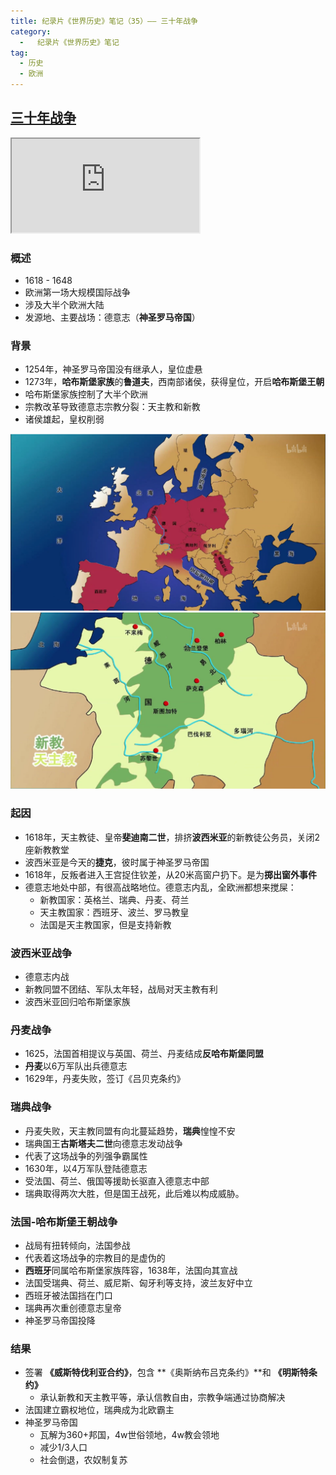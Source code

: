 ```yaml
---
title: 纪录片《世界历史》笔记（35）—— 三十年战争
category:
  -   纪录片《世界历史》笔记
tag: 
  - 历史
  - 欧洲
---
```


## [三十年战争](https://www.bilibili.com/bangumi/play/ep635239/)

<iframe src="https://www.bilibili.com/bangumi/play/ep635239/"></iframe>

### 概述
- 1618 - 1648
- 欧洲第一场大规模国际战争
- 涉及大半个欧洲大陆
- 发源地、主要战场：德意志（**神圣罗马帝国**）

### 背景
- 1254年，神圣罗马帝国没有继承人，皇位虚悬
- 1273年，**哈布斯堡家族**的**鲁道夫**，西南部诸侯，获得皇位，开启**哈布斯堡王朝**
- 哈布斯堡家族控制了大半个欧洲
- 宗教改革导致德意志宗教分裂：天主教和新教
- 诸侯雄起，皇权削弱

![](./0.png "哈布斯堡家族势力")
![](./1.png "德意志宗教分裂")

### 起因
- 1618年，天主教徒、皇帝**斐迪南二世**，排挤**波西米亚**的新教徒公务员，关闭2座新教教堂
- 波西米亚是今天的**捷克**，彼时属于神圣罗马帝国
- 1618年，反叛者进入王宫捉住钦差，从20米高窗户扔下。是为**掷出窗外事件**
- 德意志地处中部，有很高战略地位。德意志内乱，全欧洲都想来搅屎：
  - 新教国家：英格兰、瑞典、丹麦、荷兰
  - 天主教国家：西班牙、波兰、罗马教皇
  - 法国是天主教国家，但是支持新教

### 波西米亚战争
- 德意志内战
- 新教同盟不团结、军队太年轻，战局对天主教有利
- 波西米亚回归哈布斯堡家族

  
### 丹麦战争
- 1625，法国首相提议与英国、荷兰、丹麦结成**反哈布斯堡同盟**
- **丹麦**以6万军队出兵德意志
- 1629年，丹麦失败，签订《吕贝克条约》
  
### 瑞典战争
- 丹麦失败，天主教同盟有向北蔓延趋势，**瑞典**惶惶不安
- 瑞典国王**古斯塔夫二世**向德意志发动战争
- 代表了这场战争的列强争霸属性
- 1630年，以4万军队登陆德意志
- 受法国、荷兰、俄国等援助长驱直入德意志中部
- 瑞典取得两次大胜，但是国王战死，此后难以构成威胁。


### 法国-哈布斯堡王朝战争
- 战局有扭转倾向，法国参战
- 代表着这场战争的宗教目的是虚伪的
- **西班牙**同属哈布斯堡家族阵容，1638年，法国向其宣战
- 法国受瑞典、荷兰、威尼斯、匈牙利等支持，波兰友好中立
- 西班牙被法国挡在门口
- 瑞典再次重创德意志皇帝
- 神圣罗马帝国投降

### 结果
- 签署 **《威斯特伐利亚合约》**，包含 **《奥斯纳布吕克条约》**和 **《明斯特条约》**
  - 承认新教和天主教平等，承认信教自由，宗教争端通过协商解决
- 法国建立霸权地位，瑞典成为北欧霸主
- 神圣罗马帝国
  - 瓦解为360+邦国，4w世俗领地，4w教会领地
  - 减少1/3人口
  - 社会倒退，农奴制复苏